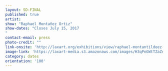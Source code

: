 ```yaml
---
layout: SD-FINAL
published: true
artist:
show: "Raphael Montañez Ortiz"
show-dates: "Closes July 15, 2017
"
contact-email: press
photo-credit: ""
link-onsite: 'http://laxart.org/exhibitions/view/raphael-montantildeez-ortiz/'
image-link: 'https://laxart-media.s3.amazonaws.com/images/H3qPnGWtTZaZeznodwjNOA.jpg'
category: dates
orientation: '100'
---
```

